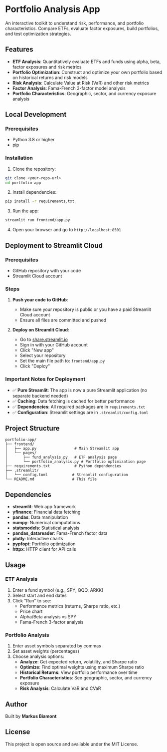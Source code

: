 # Portfolio Analysis App

An interactive toolkit to understand risk, performance, and portfolio characteristics. Compare ETFs, evaluate factor exposures, build portfolios, and test optimization strategies.

## Features

- **ETF Analysis**: Quantitatively evaluate ETFs and funds using alpha, beta, factor exposures and risk metrics
- **Portfolio Optimization**: Construct and optimize your own portfolio based on historical returns and risk models
- **Risk Analysis**: Calculate Value at Risk (VaR) and other risk metrics
- **Factor Analysis**: Fama-French 3-factor model analysis
- **Portfolio Characteristics**: Geographic, sector, and currency exposure analysis

## Local Development

### Prerequisites
- Python 3.8 or higher
- pip

### Installation

1. Clone the repository:
```bash
git clone <your-repo-url>
cd portfolio-app
```

2. Install dependencies:
```bash
pip install -r requirements.txt
```

3. Run the app:
```bash
streamlit run frontend/app.py
```

4. Open your browser and go to `http://localhost:8501`

## Deployment to Streamlit Cloud

### Prerequisites
- GitHub repository with your code
- Streamlit Cloud account

### Steps

1. **Push your code to GitHub**:
   - Make sure your repository is public or you have a paid Streamlit Cloud account
   - Ensure all files are committed and pushed

2. **Deploy on Streamlit Cloud**:
   - Go to [share.streamlit.io](https://share.streamlit.io)
   - Sign in with your GitHub account
   - Click "New app"
   - Select your repository
   - Set the main file path to: `frontend/app.py`
   - Click "Deploy"

### Important Notes for Deployment

- ✅ **Pure Streamlit**: The app is now a pure Streamlit application (no separate backend needed)
- ✅ **Caching**: Data fetching is cached for better performance
- ✅ **Dependencies**: All required packages are in `requirements.txt`
- ✅ **Configuration**: Streamlit settings are in `.streamlit/config.toml`

## Project Structure

```
portfolio-app/
├── frontend/
│   ├── app.py                 # Main Streamlit app
│   └── pages/
│       ├── fund_analysis.py   # ETF analysis page
│       └── portfolio_analysis.py # Portfolio optimization page
├── requirements.txt           # Python dependencies
├── .streamlit/
│   └── config.toml           # Streamlit configuration
└── README.md                 # This file
```

## Dependencies

- **streamlit**: Web app framework
- **yfinance**: Financial data fetching
- **pandas**: Data manipulation
- **numpy**: Numerical computations
- **statsmodels**: Statistical analysis
- **pandas_datareader**: Fama-French factor data
- **plotly**: Interactive charts
- **pypfopt**: Portfolio optimization
- **httpx**: HTTP client for API calls

## Usage

### ETF Analysis
1. Enter a fund symbol (e.g., SPY, QQQ, ARKK)
2. Select start and end dates
3. Click "Run" to see:
   - Performance metrics (returns, Sharpe ratio, etc.)
   - Price chart
   - Alpha/Beta analysis vs SPY
   - Fama-French 3-factor analysis

### Portfolio Analysis
1. Enter asset symbols separated by commas
2. Set asset weights (percentages)
3. Choose analysis options:
   - **Analyze**: Get expected return, volatility, and Sharpe ratio
   - **Optimize**: Find optimal weights using maximum Sharpe ratio
   - **Historical Returns**: View portfolio performance over time
   - **Portfolio Characteristics**: See geographic, sector, and currency exposure
   - **Risk Analysis**: Calculate VaR and CVaR

## Author

Built by **Markus Biamont**

## License

This project is open source and available under the MIT License.
